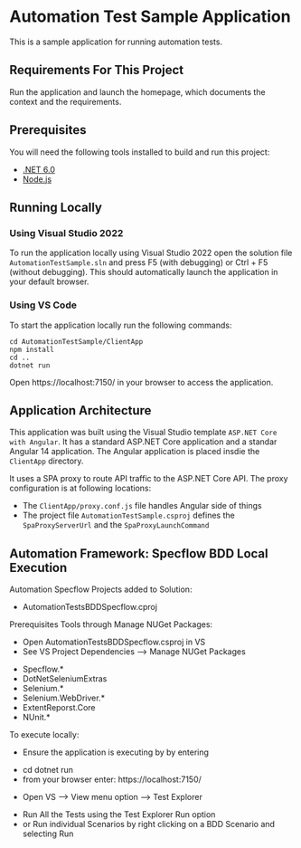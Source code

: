 # Automation Test Sample Application
This is a sample application for running automation tests.

## Requirements For This Project

Run the application and launch the homepage, which documents the context and the requirements. 

## Prerequisites

You will need the following tools installed to build and run this project:

- [.NET 6.0](https://dotnet.microsoft.com/download/dotnet/6.0)
- [Node.js](https://nodejs.org/en/download/)

## Running Locally

### Using Visual Studio 2022

To run the application locally using Visual Studio 2022 open the solution file `AutomationTestSample.sln`
and press F5 (with debugging) or Ctrl + F5 (without debugging). This should automatically launch the application
in your default browser.

### Using VS Code

 To start the application locally run the following commands:

    cd AutomationTestSample/ClientApp
    npm install
    cd ..
    dotnet run

Open https://localhost:7150/ in your browser to access the application.

## Application Architecture

This application was built using the Visual Studio template `ASP.NET Core with Angular`.
It has a standard ASP.NET Core application and a standar Angular 14 application.
The Angular application is placed insdie the `ClientApp` directory.

It uses a SPA proxy to route API traffic to the ASP.NET Core API. The proxy configuration
is at following locations:
- The `ClientApp/proxy.conf.js` file handles Angular side of things
- The project file `AutomationTestSample.csproj` defines the `SpaProxyServerUrl` and the `SpaProxyLaunchCommand`


## Automation Framework: Specflow BDD Local Execution

Automation Specflow Projects added to Solution: 
- AutomationTestsBDDSpecflow.cproj

Prerequisites Tools through Manage NUGet Packages:
* Open AutomationTestsBDDSpecflow.csproj in VS
* See VS Project Dependencies --> Manage NUGet Packages 
- Specflow.*
- DotNetSeleniumExtras
- Selenium.*
- Selenium.WebDriver.*
- ExtentReporst.Core
- NUnit.*


To execute locally:
* Ensure the application is executing by by entering
- cd dotnet run
- from your browser enter:   https://localhost:7150/ 
* Open VS --> View menu option --> Test Explorer
- Run All the Tests using the Test Explorer Run option 
- or Run individual Scenarios by right clicking on a BDD Scenario and selecting Run
